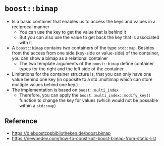 # ```boost::bimap```
+ Is a basic container that enables us to access the keys and values in a reciprocal manner
    - You can use the key to get the value that is behind it 
    - But you can also use the value to get back the key that is associated with it
+ A ```boost::bimap``` contains two containers of the type ```std::map```. Besides from the access from one side (key-side or value-side) of the container, you can show a bimap as a relational container
    - The two template arguments of the ```boost::bimap``` define container types for the right and the left side of the container
+ Limitations for the container structure is, that you can only have one value behind one key (in opposite to a std::multimap which can store multiple values behind one key.)
+ The implementation is based on ```boost::multi_index```
    - Therefore, you can apply the ```boost::multi_index::modify_key()``` function to change the key for values (which would not be possable within a ```std::map```)

## Reference
+ https://dieboostcppbibliotheken.de/boost.bimap
+ https://newbedev.com/how-to-construct-boost-bimap-from-static-list